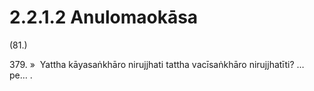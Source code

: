

# 2.2.1.2 Anulomaokāsa





(81.)

379\. »  Yattha kāyasaṅkhāro nirujjhati tattha vacīsaṅkhāro nirujjhatīti? …pe… .




